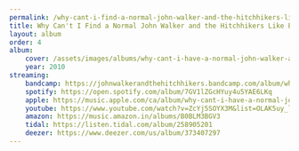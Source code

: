 ```yaml
---
permalink: /why-cant-i-find-a-normal-john-walker-and-the-hitchhikers-like-everyone-else
title: Why Can't I Find a Normal John Walker and the Hitchhikers Like Everyone Else
layout: album
order: 4
album:
    cover: /assets/images/albums/why-cant-i-have-a-normal-john-walker-and-the-hitchhikers-like-everyone-else.png
    year: 2010
streaming:
    bandcamp: https://johnwalkerandthehitchhikers.bandcamp.com/album/why-cant-i-have-a-normal-john-walker-and-the-hitchhikers-like-everyone-else
    spotify: https://open.spotify.com/album/7GV1lZGcHYuy4u5YAE6LKq
    apple: https://music.apple.com/ca/album/why-cant-i-have-a-normal-john-walker-and/1653314367
    youtube: https://www.youtube.com/watch?v=ZcYj5SOYX3M&list=OLAK5uy_lM9UTmPjPPLwyf7pmSvrakusYYHuDeb6I
    amazon: https://music.amazon.in/albums/B0BLM3BGV3
    tidal: https://listen.tidal.com/album/258905201
    deezer: https://www.deezer.com/us/album/373407297
---
```

